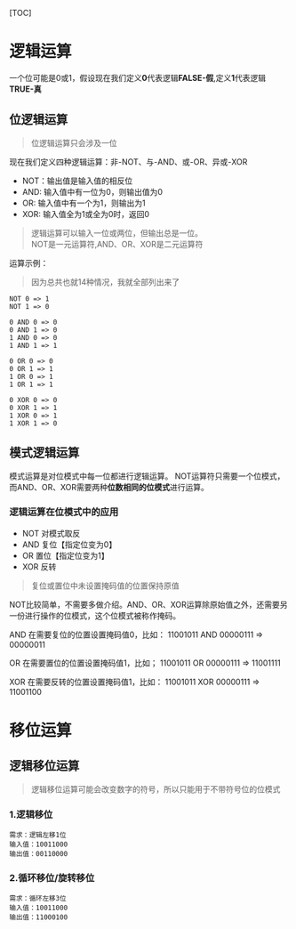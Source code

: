 [TOC]

# 逻辑运算
一个位可能是0或1，假设现在我们定义**0**代表逻辑**FALSE-假**,定义**1**代表逻辑**TRUE-真**

## 位逻辑运算
> 位逻辑运算只会涉及一位

现在我们定义四种逻辑运算：非-NOT、与-AND、或-OR、异或-XOR
- NOT：输出值是输入值的相反位
- AND: 输入值中有一位为0，则输出值为0
- OR: 输入值中有一个为1，则输出为1
- XOR: 输入值全为1或全为0时，返回0

> 逻辑运算可以输入一位或两位，但输出总是一位。<br/>
> NOT是一元运算符,AND、OR、XOR是二元运算符

运算示例：
> 因为总共也就14种情况，我就全部列出来了
```
NOT 0 => 1
NOT 1 => 0

0 AND 0 => 0
0 AND 1 => 0
1 AND 0 => 0
1 AND 1 => 1

0 OR 0 => 0
0 OR 1 => 1
1 OR 0 => 1
1 OR 1 => 1

0 XOR 0 => 0
0 XOR 1 => 1
1 XOR 0 => 1
1 XOR 1 => 0
```

## 模式逻辑运算
模式运算是对位模式中每一位都进行逻辑运算。
NOT运算符只需要一个位模式，而AND、OR、XOR需要两种**位数相同的位模式**进行运算。

### 逻辑运算在位模式中的应用
- NOT 对模式取反
- AND 复位【指定位变为0】
- OR 置位【指定位变为1】
- XOR 反转
> 复位或置位中未设置掩码值的位置保持原值

NOT比较简单，不需要多做介绍。AND、OR、XOR运算除原始值之外，还需要另一份进行操作的位模式，这个位模式被称作掩码。

AND 在需要复位的位置设置掩码值0，比如：
11001011 AND 00000111 => 00000011

OR 在需要置位的位置设置掩码值1，比如；
11001011 OR 00000111 => 11001111

XOR 在需要反转的位置设置掩码值1，比如：
11001011 XOR 00000111 => 11001100

# 移位运算
## 逻辑移位运算
> 逻辑移位运算可能会改变数字的符号，所以只能用于不带符号位的位模式

### 1.逻辑移位
```
需求：逻辑左移1位
输入值：10011000
输出值：00110000
```

### 2.循环移位/旋转移位
```
需求：循环左移3位
输入值：10011000
输出值：11000100
```
